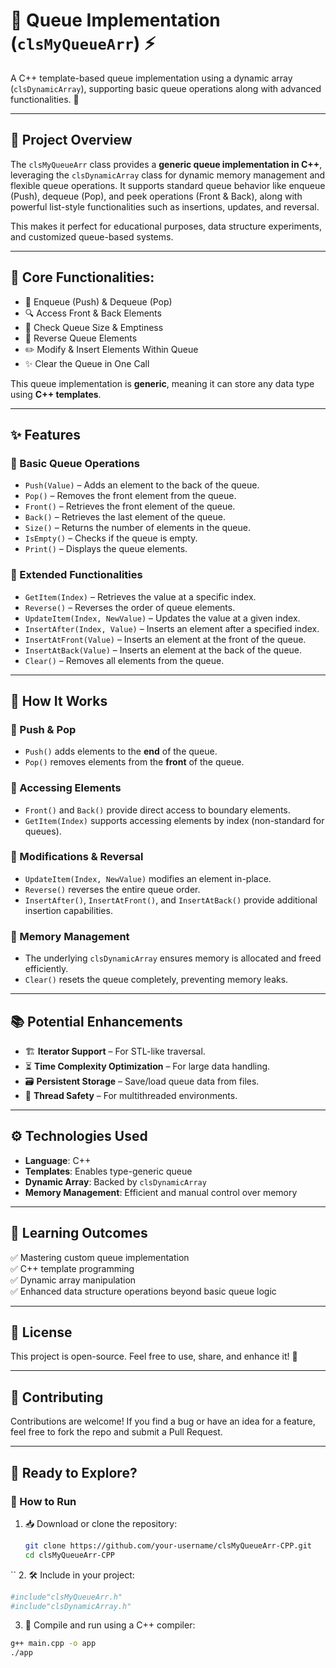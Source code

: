# 📌 Queue Implementation (`clsMyQueueArr`) ⚡

A C++ template-based queue implementation using a dynamic array (`clsDynamicArray`), supporting basic queue operations along with advanced functionalities. 🚀

---

## 🌟 Project Overview

The `clsMyQueueArr` class provides a **generic queue implementation in C++**, leveraging the `clsDynamicArray` class for dynamic memory management and flexible queue operations. It supports standard queue behavior like enqueue (Push), dequeue (Pop), and peek operations (Front & Back), along with powerful list-style functionalities such as insertions, updates, and reversal.

This makes it perfect for educational purposes, data structure experiments, and customized queue-based systems.

---

## 🔹 Core Functionalities:

- 🚀 Enqueue (Push) & Dequeue (Pop)
- 🔍 Access Front & Back Elements
- 📏 Check Queue Size & Emptiness
- 🔄 Reverse Queue Elements
- ✏️ Modify & Insert Elements Within Queue
- ✨ Clear the Queue in One Call

This queue implementation is **generic**, meaning it can store any data type using **C++ templates**.

---

## ✨ Features

### 🔹 Basic Queue Operations
- `Push(Value)` – Adds an element to the back of the queue.
- `Pop()` – Removes the front element from the queue.
- `Front()` – Retrieves the front element of the queue.
- `Back()` – Retrieves the last element of the queue.
- `Size()` – Returns the number of elements in the queue.
- `IsEmpty()` – Checks if the queue is empty.
- `Print()` – Displays the queue elements.

### 🔹 Extended Functionalities
- `GetItem(Index)` – Retrieves the value at a specific index.
- `Reverse()` – Reverses the order of queue elements.
- `UpdateItem(Index, NewValue)` – Updates the value at a given index.
- `InsertAfter(Index, Value)` – Inserts an element after a specified index.
- `InsertAtFront(Value)` – Inserts an element at the front of the queue.
- `InsertAtBack(Value)` – Inserts an element at the back of the queue.
- `Clear()` – Removes all elements from the queue.

---

## 🚀 How It Works

### 🔹 Push & Pop
- `Push()` adds elements to the **end** of the queue.
- `Pop()` removes elements from the **front** of the queue.

### 🔹 Accessing Elements
- `Front()` and `Back()` provide direct access to boundary elements.
- `GetItem(Index)` supports accessing elements by index (non-standard for queues).

### 🔹 Modifications & Reversal
- `UpdateItem(Index, NewValue)` modifies an element in-place.
- `Reverse()` reverses the entire queue order.
- `InsertAfter()`, `InsertAtFront()`, and `InsertAtBack()` provide additional insertion capabilities.

### 🔹 Memory Management
- The underlying `clsDynamicArray` ensures memory is allocated and freed efficiently.
- `Clear()` resets the queue completely, preventing memory leaks.

---

## 📚 Potential Enhancements

- 🏗 **Iterator Support** – For STL-like traversal.
- ⏳ **Time Complexity Optimization** – For large data handling.
- 🗃️ **Persistent Storage** – Save/load queue data from files.
- 🚀 **Thread Safety** – For multithreaded environments.

---

## ⚙️ Technologies Used

- **Language**: C++
- **Templates**: Enables type-generic queue
- **Dynamic Array**: Backed by `clsDynamicArray`
- **Memory Management**: Efficient and manual control over memory

---

## 🎯 Learning Outcomes

✅ Mastering custom queue implementation  
✅ C++ template programming  
✅ Dynamic array manipulation  
✅ Enhanced data structure operations beyond basic queue logic

---

## 📜 License

This project is open-source. Feel free to use, share, and enhance it! 🚀

---

## 🤝 Contributing

Contributions are welcome! If you find a bug or have an idea for a feature, feel free to fork the repo and submit a Pull Request.

---

## 🏁 Ready to Explore?

### 🚀 How to Run

1. 📥 Download or clone the repository:
   ```bash
   git clone https://github.com/your-username/clsMyQueueArr-CPP.git
   cd clsMyQueueArr-CPP
``
2. 🛠 Include in your project:
```bash
#include"clsMyQueueArr.h" 
#include"clsDynamicArray.h"
```
3. 🧪 Compile and run using a C++ compiler:

```bash
g++ main.cpp -o app
./app
```

